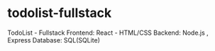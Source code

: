 # todolist-fullstack
TodoList - Fullstack
Frontend: React - HTML/CSS
Backend: Node.js , Express
Database: SQL(SQLite)
